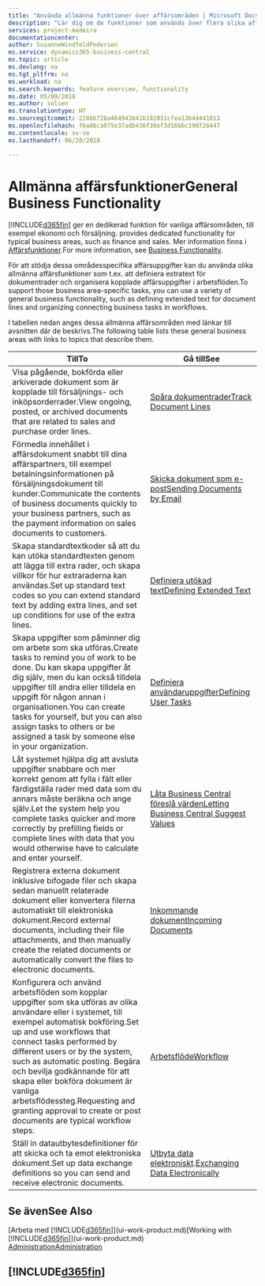```yaml
---
title: "Använda allmänna funktioner över affärsområden | Microsoft Docs"
description: "Lär dig om de funktioner som används över flera olika affärsområden i Business Central."
services: project-madeira
documentationcenter: 
author: SusanneWindfeldPedersen
ms.service: dynamics365-business-central
ms.topic: article
ms.devlang: na
ms.tgt_pltfrm: na
ms.workload: na
ms.search.keywords: feature overview, functionality
ms.date: 05/09/2018
ms.author: solsen
ms.translationtype: HT
ms.sourcegitcommit: 2286b728a464943841b192031cfea13644441013
ms.openlocfilehash: f6a8bca975e37adb436f30ef3d16bbc198f26447
ms.contentlocale: sv-se
ms.lasthandoff: 06/28/2018

---
```

# <a name="general-business-functionality"></a><span data-ttu-id="8d8d7-103">Allmänna affärsfunktioner</span><span class="sxs-lookup"><span data-stu-id="8d8d7-103">General Business Functionality</span></span>
[!INCLUDE[d365fin](includes/d365fin_md.md)]<span data-ttu-id="8d8d7-104"> ger en dedikerad funktion för vanliga affärsområden, till exempel ekonomi och försäljning.</span><span class="sxs-lookup"><span data-stu-id="8d8d7-104"> provides dedicated functionality for typical business areas, such as finance and sales.</span></span> <span data-ttu-id="8d8d7-105">Mer information finns i [Affärsfunktioner](across-business-functionality.md).</span><span class="sxs-lookup"><span data-stu-id="8d8d7-105">For more information, see [Business Functionality](across-business-functionality.md).</span></span>

<span data-ttu-id="8d8d7-106">För att stödja dessa områdesspecifika affärsuppgifter kan du använda olika allmänna affärsfunktioner som t.ex. att definiera extratext för dokumentrader och organisera kopplade affärsuppgifter i arbetsflöden.</span><span class="sxs-lookup"><span data-stu-id="8d8d7-106">To support those business area-specific tasks, you can use a variety of general business functionality, such as defining extended text for document lines and organizing connecting business tasks in workflows.</span></span>

<span data-ttu-id="8d8d7-107">I tabellen nedan anges dessa allmänna affärsområden med länkar till avsnitten där de beskrivs.</span><span class="sxs-lookup"><span data-stu-id="8d8d7-107">The following table lists these general business areas with links to topics that describe them.</span></span>

| <span data-ttu-id="8d8d7-108">Till</span><span class="sxs-lookup"><span data-stu-id="8d8d7-108">To</span></span> | <span data-ttu-id="8d8d7-109">Gå till</span><span class="sxs-lookup"><span data-stu-id="8d8d7-109">See</span></span> |
| --- | --- |
|<span data-ttu-id="8d8d7-110">Visa pågående, bokförda eller arkiverade dokument som är kopplade till försäljnings- och inköpsorderrader.</span><span class="sxs-lookup"><span data-stu-id="8d8d7-110">View ongoing, posted, or archived documents that are related to sales and purchase order lines.</span></span>|[<span data-ttu-id="8d8d7-111">Spåra dokumentrader</span><span class="sxs-lookup"><span data-stu-id="8d8d7-111">Track Document Lines</span></span>](across-how-to-track-document-lines.md)|
| <span data-ttu-id="8d8d7-112">Förmedla innehållet i affärsdokument snabbt till dina affärspartners, till exempel betalningsinformationen på försäljningsdokument till kunder.</span><span class="sxs-lookup"><span data-stu-id="8d8d7-112">Communicate the contents of business documents quickly to your business partners, such as the payment information on sales documents to customers.</span></span> |[<span data-ttu-id="8d8d7-113">Skicka dokument som e-post</span><span class="sxs-lookup"><span data-stu-id="8d8d7-113">Sending Documents by Email</span></span>](ui-how-send-documents-email.md) |
| <span data-ttu-id="8d8d7-114">Skapa standardtextkoder så att du kan utöka standardtexten genom att lägga till extra rader, och skapa villkor för hur extraraderna kan användas.</span><span class="sxs-lookup"><span data-stu-id="8d8d7-114">Set up standard text codes so you can extend standard text by adding extra lines, and set up conditions for use of the extra lines.</span></span> |[<span data-ttu-id="8d8d7-115">Definiera utökad text</span><span class="sxs-lookup"><span data-stu-id="8d8d7-115">Defining Extended Text</span></span>](ui-how-define-ext-text.md) |
|<span data-ttu-id="8d8d7-116">Skapa uppgifter som påminner dig om arbete som ska utföras.</span><span class="sxs-lookup"><span data-stu-id="8d8d7-116">Create tasks to remind you of work to be done.</span></span> <span data-ttu-id="8d8d7-117">Du kan skapa uppgifter åt dig själv, men du kan också tilldela uppgifter till andra eller tilldela en uppgift för någon annan i organisationen.</span><span class="sxs-lookup"><span data-stu-id="8d8d7-117">You can create tasks for yourself, but you can also assign tasks to others or be assigned a task by someone else in your organization.</span></span>|[<span data-ttu-id="8d8d7-118">Definiera användaruppgifter</span><span class="sxs-lookup"><span data-stu-id="8d8d7-118">Defining User Tasks</span></span>](across-user-tasks.md)|
|<span data-ttu-id="8d8d7-119">Låt systemet hjälpa dig att avsluta uppgifter snabbare och mer korrekt genom att fylla i fält eller färdigställa rader med data som du annars måste beräkna och ange själv.</span><span class="sxs-lookup"><span data-stu-id="8d8d7-119">Let the system help you complete tasks quicker and more correctly by prefilling fields or complete lines with data that you would otherwise have to calculate and enter yourself.</span></span>|[<span data-ttu-id="8d8d7-120">Låta Business Central föreslå värden</span><span class="sxs-lookup"><span data-stu-id="8d8d7-120">Letting Business Central Suggest Values</span></span>](ui-let-system-suggest-values.md)|
|<span data-ttu-id="8d8d7-121">Registrera externa dokument inklusive bifogade filer och skapa sedan manuellt relaterade dokument eller konvertera filerna automatiskt till elektroniska dokument.</span><span class="sxs-lookup"><span data-stu-id="8d8d7-121">Record external documents, including their file attachments, and then manually create the related documents or automatically convert the files to electronic documents.</span></span>|[<span data-ttu-id="8d8d7-122">Inkommande dokument</span><span class="sxs-lookup"><span data-stu-id="8d8d7-122">Incoming Documents</span></span>](across-income-documents.md)|
|<span data-ttu-id="8d8d7-123">Konfigurera och använd arbetsflöden som kopplar uppgifter som ska utföras av olika användare eller i systemet, till exempel automatisk bokföring.</span><span class="sxs-lookup"><span data-stu-id="8d8d7-123">Set up and use workflows that connect tasks performed by different users or by the system, such as automatic posting.</span></span> <span data-ttu-id="8d8d7-124">Begära och bevilja godkännande för att skapa eller bokföra dokument är vanliga arbetsflödessteg.</span><span class="sxs-lookup"><span data-stu-id="8d8d7-124">Requesting and granting approval to create or post documents are typical workflow steps.</span></span>|[<span data-ttu-id="8d8d7-125">Arbetsflöde</span><span class="sxs-lookup"><span data-stu-id="8d8d7-125">Workflow</span></span>](across-workflow.md)|
| <span data-ttu-id="8d8d7-126">Ställ in datautbytesdefinitioner för att skicka och ta emot elektroniska dokument.</span><span class="sxs-lookup"><span data-stu-id="8d8d7-126">Set up data exchange definitions so you can send and receive electronic documents.</span></span> |<span data-ttu-id="8d8d7-127">[Utbyta data elektroniskt](across-data-exchange.md).</span><span class="sxs-lookup"><span data-stu-id="8d8d7-127">[Exchanging Data Electronically](across-data-exchange.md)</span></span> |

## <a name="see-also"></a><span data-ttu-id="8d8d7-128">Se även</span><span class="sxs-lookup"><span data-stu-id="8d8d7-128">See Also</span></span>
<span data-ttu-id="8d8d7-129">[Arbeta med [!INCLUDE[d365fin](includes/d365fin_md.md)]](ui-work-product.md)</span><span class="sxs-lookup"><span data-stu-id="8d8d7-129">[Working with [!INCLUDE[d365fin](includes/d365fin_md.md)]](ui-work-product.md)</span></span>  
[<span data-ttu-id="8d8d7-130">Administration</span><span class="sxs-lookup"><span data-stu-id="8d8d7-130">Administration</span></span>](admin-setup-and-administration.md)

## [!INCLUDE[d365fin](includes/free_trial_md.md)]  
 

